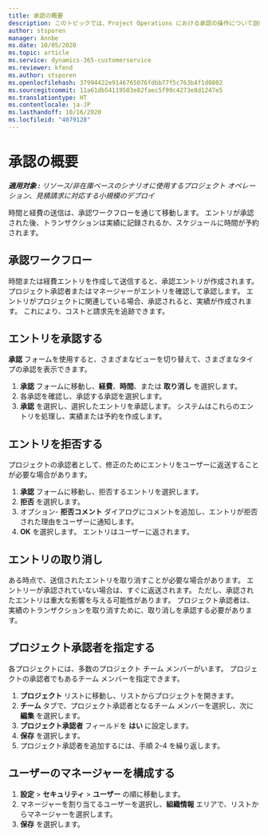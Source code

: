 ```yaml
---
title: 承認の概要
description: このトピックでは、Project Operations における承認の操作について説明します。
author: stsporen
manager: Annbe
ms.date: 10/05/2020
ms.topic: article
ms.service: dynamics-365-customerservice
ms.reviewer: kfend
ms.author: stsporen
ms.openlocfilehash: 37994422e9146765076fdbb77f5c763b4f1d0802
ms.sourcegitcommit: 11a61db54119503e82faec5f99c4273e8d1247e5
ms.translationtype: HT
ms.contentlocale: ja-JP
ms.lasthandoff: 10/16/2020
ms.locfileid: "4079128"
---
```

# <a name="approvals-overview"></a>承認の概要

_**適用対象 :** リソース/非在庫ベースのシナリオに使用するプロジェクト オペレーション、見積請求に対応する小規模のデプロイ_

時間と経費の送信は、承認ワークフローを通じて移動します。 エントリが承認された後、トランザクションは実績に記録されるか、スケジュールに時間が予約されます。

## <a name="approvals-workflow"></a>承認ワークフロー
時間または経費エントリを作成して送信すると、承認エントリが作成されます。 プロジェクト承認者またはマネージャーがエントリを確認して承認します。 エントリがプロジェクトに関連している場合、承認されると、実績が作成されます。 これにより、コストと請求先を追跡できます。 

## <a name="approve-an-entry"></a>エントリを承認する
**承認** フォームを使用すると、さまざまなビューを切り替えて、さまざまなタイプの承認を表示できます。
  
1. **承認** フォームに移動し、**経費**、**時間**、または **取り消し** を選択します。
2. 各承認を確認し、承認する承認を選択します。
3. **承認** を選択し、選択したエントリを承認します。
システムはこれらのエントリを処理し、実績または予約を作成します。

## <a name="reject-an-entry"></a>エントリを拒否する
プロジェクトの承認者として、修正のためにエントリをユーザーに返送することが必要な場合があります。
  
1. **承認** フォームに移動し、拒否するエントリを選択します。 
2. **拒否** を選択します。
3. オプション- **拒否コメント** ダイアログにコメントを追加し、エントリが拒否された理由をユーザーに通知します。
4. **OK** を選択します。 エントリはユーザーに返されます。
  
## <a name="recall-entries"></a>エントリの取り消し
ある時点で、送信されたエントリを取り消すことが必要な場合があります。 エントリーが承認されていない場合は、すぐに返送されます。 ただし、承認されたエントリは重大な影響を与える可能性があります。 プロジェクト承認者は、実績のトランザクションを取り消すために、取り消しを承認する必要があります。

## <a name="specify-project-approvers"></a>プロジェクト承認者を指定する
各プロジェクトには、多数のプロジェクト チーム メンバーがいます。 プロジェクトの承認者でもあるチーム メンバーを指定できます。

1. **プロジェクト** リストに移動し、リストからプロジェクトを開きます。
2. **チーム** タブで、プロジェクト承認者となるチーム メンバーを選択し、次に **編集** を選択します。
3. **プロジェクト承認者** フィールドを **はい** に設定します。
4. **保存** を選択します。
5. プロジェクト承認者を追加するには、手順 2ｰ4 を繰り返します。

## <a name="configure-the-users-manager"></a>ユーザーのマネージャーを構成する

1. **設定** > **セキュリティ** >  **ユーザー** の順に移動します。
2. マネージャーを割り当てるユーザーを選択し、**組織情報** エリアで、リストからマネージャーを選択します。 
3. **保存** を選択します。


